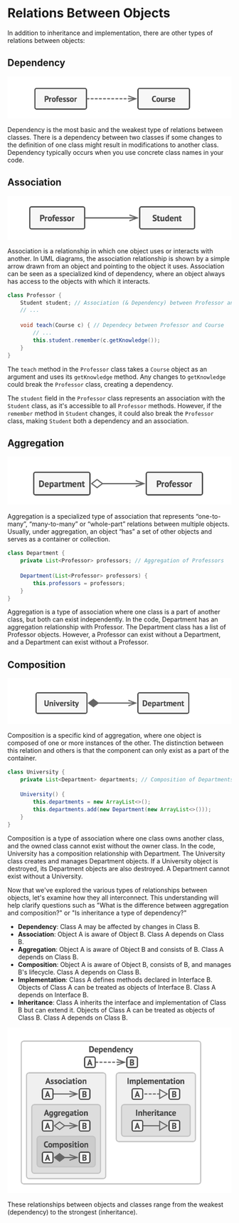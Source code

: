 # Relations Between Objects

In addition to inheritance and implementation, there are other types of relations between objects:

## Dependency

![alt text](image.png)

Dependency is the most basic and the weakest type of relations between classes. There is a dependency between two classes if some changes to the definition of one class might result in modifications to another class. Dependency typically occurs when you use concrete class names in your code.

## Association

![alt text](image-1.png)

Association is a relationship in which one object uses or interacts with another. In UML diagrams, the association relationship is shown by a simple arrow drawn from an object and pointing to the object it uses. Association can be seen as a specialized kind of dependency, where an object always has access to the objects with which it interacts.

```java
class Professor {
    Student student; // Association (& Dependency) between Professor and Student
    // ...

    void teach(Course c) { // Dependecy between Professor and Course
        // ...
        this.student.remember(c.getKnowledge());
    }
}
```

The `teach` method in the `Professor` class takes a `Course` object as an argument and uses its `getKnowledge` method. Any changes to `getKnowledge` could break the `Professor` class, creating a dependency. 

The `student` field in the `Professor` class represents an association with the `Student` class, as it's accessible to all `Professor` methods. However, if the `remember` method in `Student` changes, it could also break the `Professor` class, making `Student` both a dependency and an association.

## Aggregation

![alt text](image-2.png)

Aggregation is a specialized type of association that represents “one-to-many”, “many-to-many” or “whole-part” relations between multiple objects. Usually, under aggregation, an object “has” a set of other objects and serves as a container or collection.

```java
class Department {
    private List<Professor> professors; // Aggregation of Professors

    Department(List<Professor> professors) {
        this.professors = professors;
    }
}
```

Aggregation is a type of association where one class is a part of another class, but both can exist independently. In the code, Department has an aggregation relationship with Professor. The Department class has a list of Professor objects. However, a Professor can exist without a Department, and a Department can exist without a Professor.

## Composition

![alt text](image-3.png)

Composition is a specific kind of aggregation, where one object is composed of one or more instances of the other. The distinction between this relation and others is that the component can only exist as a part of the container.

```java
class University {
    private List<Department> departments; // Composition of Departments

    University() {
        this.departments = new ArrayList<>();
        this.departments.add(new Department(new ArrayList<>()));
    }
}
```

Composition is a type of association where one class owns another class, and the owned class cannot exist without the owner class. In the code, University has a composition relationship with Department. The University class creates and manages Department objects. If a University object is destroyed, its Department objects are also destroyed. A Department cannot exist without a University.

Now that we've explored the various types of relationships between objects, let's examine how they all interconnect. This understanding will help clarify questions such as "What is the difference between aggregation and composition?" or "Is inheritance a type of dependency?"

- **Dependency**: Class A may be affected by changes in Class B.
- **Association**: Object A is aware of Object B. Class A depends on Class B.
- **Aggregation**: Object A is aware of Object B and consists of B. Class A depends on Class B.
- **Composition**: Object A is aware of Object B, consists of B, and manages B's lifecycle. Class A depends on Class B.
- **Implementation**: Class A defines methods declared in Interface B. Objects of Class A can be treated as objects of Interface B. Class A depends on Interface B.
- **Inheritance**: Class A inherits the interface and implementation of Class B but can extend it. Objects of Class A can be treated as objects of Class B. Class A depends on Class B.

![alt text](image-4.png)

These relationships between objects and classes range from the weakest (dependency) to the strongest (inheritance).
